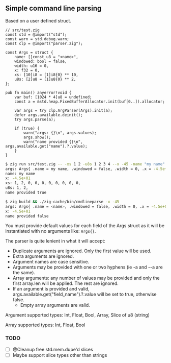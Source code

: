 ## Simple command line parsing

Based on a user defined struct.

```zig
// src/test.zig
const std = @import("std");
const warn = std.debug.warn;
const clp = @import("parser.zig");

const Args = struct {
    name: []const u8 = "<name>",
    windowed: bool = false,
    width: u16 = 0,
    x: f32 = 0,
    xs: [10]i8 = [1]i8{0} ** 10,
    u8s: [2]u8 = [1]u8{0} ** 2,
};

pub fn main() anyerror!void {
    var buf: [1024 * 4]u8 = undefined;
    const a = &std.heap.FixedBufferAllocator.init(buf[0..]).allocator;

    var args = try clp.ArgParser(Args).init(a);
    defer args.available.deinit();
    try args.parse(a);

    if (true) {
        warn("args: {}\n", args.values);
        args.show();
        warn("name provided {}\n", args.available.get("name").?.value);
    }
}

```

```bash
$ zig run src/test.zig -- -xs 1 2 -u8s 1 2 3 4 --x -45 -name "my name"
args: Args{ .name = my name, .windowed = false, .width = 0, .x = -4.5e+01, .xs = i8@7fff092f7730, .u8s =  }
name: my name
x: -4.5e+01
xs: 1, 2, 0, 0, 0, 0, 0, 0, 0, 0,
u8s: 1, 2,
name provided true
```

```bash
$ zig build && ./zig-cache/bin/cmdlineparse -x -45
args: Args{ .name = <name>, .windowed = false, .width = 0, .x = -4.5e+01, .xs = i8@7ffe165b87a0, .u8s =  }
x: -4.5e+01
name provided false
```

You must provide default values for each field of the Args struct as it will be instantiated with no arguments like: `Args{}`.

The parser is quite lenient in what it will accept:
 - Duplicate arguments are ignored.  Only the first value will be used.
 - Extra arguments are ignored.
 - Argument names are case sensitive.
 - Arguments may be provided with one or two hyphens (ie -a and --a are the same).
 - Array arguments: any number of values may be provided and only the first array.len will be applied.  The rest are ignored.
 - If an argument is provided and valid, args.available.get("field_name").?.value will be set to true, otherwise false.
   - Empty array arguments are valid.

Argument supported types: Int, Float, Bool, Array, Slice of u8 (string)

Array supported types: Int, Float, Bool


### TODO
 - [ ] @Cleanup free std.mem.dupe'd slices
 - [ ] Maybe support slice types other than strings